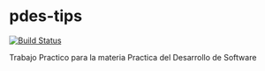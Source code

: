 # pdes-tips

[![Build Status](https://travis-ci.org/pablofalegre/pdes-tips.svg?branch=master)](https://travis-ci.org/pablofalegre/pdes-tips)


Trabajo Practico para la materia Practica del Desarrollo de Software
